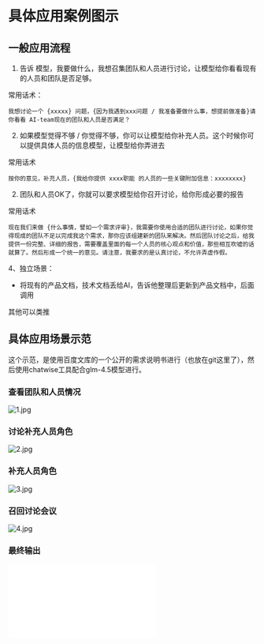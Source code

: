 # 具体应用案例图示

## 一般应用流程

1. 告诉 模型，我要做什么，我想召集团队和人员进行讨论，让模型给你看看现有的人员和团队是否足够。

常用话术：

```plaintext
我想讨论一个 {xxxxx} 问题，{因为我遇到xxx问题 / 我准备要做什么事，想提前做准备}请你看看 AI-team现在的团队和人员是否满足？
```

2. 如果模型觉得不够 / 你觉得不够，你可以让模型给你补充人员。这个时候你可以提供具体人员的信息模型，让模型给你弄进去

常用话术

```plaintext
按你的意见，补充人员，{我给你提供 xxxx职能 的人员的一些关键附加信息：xxxxxxxx}
```

2. 团队和人员OK了，你就可以要求模型给你召开讨论，给你形成必要的报告

常用话术

```plaintext
现在我们来做 {什么事情，譬如一个需求评审}，我需要你使用合适的团队进行讨论，如果你觉得现成的团队不足以完成我这个需求，那你应该组建新的团队来解决。然后团队讨论之后，给我提供一份完整、详细的报告，需要覆盖里面的每一个人员的核心观点和价值，那些相互吹嘘的话就算了。然后形成一个统一的意见。请注意，我要求的是认真讨论，不允许弄虚作假。
```

4、独立场景：

- 将现有的产品文档，技术文档丢给AI，告诉他整理后更新到产品文档中，后面调用

其他可以类推

## 具体应用场景示范
这个示范，是使用百度文库的一个公开的需求说明书进行（也放在git这里了），然后使用chatwise工具配合glm-4.5模型进行。

### 查看团队和人员情况
![1.jpg](1.jpg)

### 讨论补充人员角色
![2.jpg](2.jpg)

### 补充人员角色
![3.jpg](3.jpg)

### 召回讨论会议
![4.jpg](4.jpg)

### 最终输出
![模型输出的讨论结果](review_result.md)